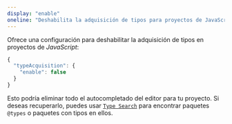 ```yaml
---
display: "enable"
oneline: "Deshabilita la adquisición de tipos para proyectos de JavaScript"
---
```


Ofrece una configuración para deshabilitar la adquisición de tipos en proyectos de *JavaScript*:

```ts
{
  "typeAcquisition": {
    "enable": false
  }
}
```

Esto podría eliminar todo el autocompletado del editor para tu proyecto. Si deseas recuperarlo, puedes usar [`Type Search`](https://www.typescriptlang.org/dt/search) para encontrar paquetes `@types` o paquetes con tipos en ellos.
